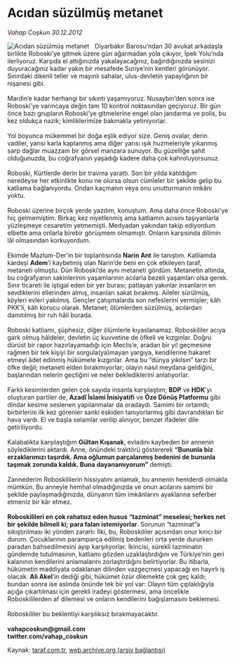 # Acıdan süzülmüş metanet

*Vahap Coşkun 30.12.2012*

<div class="yazi"><img align="left" alt="Acıdan süzülmüş metanet" border="0" src="http://www.taraf.com.tr/fotoraflar/makaleler/acidan-suzulmus-metanet_3008_orijinal.jpg" style="border-right-width:10px; border-color:#FFFFFF"/>Diyarbakır Barosu’ndan 30 avukat arkadaşla birlikte Roboski’ye gitmek üzere gün ağarmadan yola çıkıyor, İpek Yolu’nda ilerliyoruz. Karşıda el attığınızda yakalayacağınız, bağırdığınızda sesinizi duyuracağınız kadar yakın bir mesafede Suriye’nin kentleri görünüyor. Sınırdaki dikenli teller ve mayınlı sahalar, ulus-devletin yapaylığının bir nişanesi gibi. <br/><br/>Mardin’e kadar herhangi bir sıkıntı yaşamıyoruz. Nusaybin’den sonra ise Roboski’ye varıncaya değin tam 10 kontrol noktasından geçiyoruz. Bir gün önce bazı grupların Roboski’ye gitmelerine engel olan jandarma ve polis, bu kez oldukça nazik; kimliklerimize bakmakla yetiniyorlar. <br/><br/>Yol boyunca mükemmel bir doğa eşlik ediyor size. Geniş ovalar, derin vadiler, yarısı karla kaplanmış ama diğer yarısı ışık huzmeleriyle yıkanmış sarp dağlar muazzam bir görsel manzara sunuyor. Bu güzelliğe şahit olduğunuzda, bu coğrafyanın yaşadığı kadere daha çok kahroluyorsunuz.<br/><br/>Roboski, Kürtlerde derin bir travma yarattı. Son bir yılda katıldığım neredeyse her etkinlikte konu ne olursa olsun cümleler bir şekilde gelip bu katliama bağlanıyordu. Ondan kaçmanın veya onu unutturmanın imkânı yoktu. <br/><br/>Roboski üzerine birçok yerde yazdım, konuştum. Ama daha önce Roboski’ye hiç gelmemiştim. Birkaç kez niyetlenmiş ama katliamın acısını taşıyanlarla yüzleşmeye cesaretim yetmemişti. Medyadan yakından takip ediyordum elbette ama onlarla birebir görüşmem olmamıştı. Onların karşısında dilimin lâl olmasından korkuyordum. <br/><br/>Ekimde Mazlum-Der’in bir toplantısında <strong>Narin Ant</strong> ile tanıştım. Katliamda kardeşi <strong>Adem</strong>’i kaybetmiş olan Narin’de beni en çok etkileyen taraf, metaneti olmuştu. Dün Roboski’de aynı metaneti gördüm. Metanetin altında, bu coğrafyanın sakinlerinin yaşamlarının acılarla bezeli yaşamları olsa gerek. Sınır ticareti ile iştigal eden bir yer burası; patlayan yakınlar insanların en sevdiklerini ellerinden almış, insanları sakat bırakmış. Aileler sürülmüş, köyleri evleri yakılmış. Gençler çatışmalarda son nefeslerini vermişler; kâh PKK’li, kâh korucu olarak. Metanet; ölümlerden süzülmüş, acılardan damıtılmış bir ruh hâli burada. <br/><br/>Roboski katliamı, şüphesiz, diğer ölümlerle kıyaslanamaz. Roboskililer acıya gark olmuş hâldeler, devletin üç kuvvetine de öfkeli ve kızgınlar. Doğru dürüst bir rapor hazırlayamadığı için Meclis’e, aradan bir yıl geçmesine rağmen bir tek kişiyi bir sorgula(ya)mayan yargıya, kendilerine hakaret etmeyi âdet edinmiş hükümete kızgınlar. Ama bu “dünya yıkılsın” tarzı bir öfke değil; metaneti elden bırakmıyorlar; olayın nasıl meydana geldiğini, başlarından nelerin geçtiğini ve neler beklediklerini anlatıyorlar. <br/><br/>Farklı kesimlerden gelen çok sayıda insanla karşılaştım; <strong>BDP</strong> ve <strong>HDK</strong>’yı oluşturan partiler de, <strong>Azadî İslami İnisiyatifi</strong> ve <strong>Öze Dönüş Platformu</strong> gibi dindar kesime seslenen yapılanmalar da oradaydı. Samimi bir ortamdı; birbirlerini ilk kez görenler sanki eskiden tanıyorlarmış gibi davrandıkları bir hava vardı. El ve başla selamlar verilip alınıyor, benzer ifadeler dile getiriliyordu. <br/><br/>Kalabalıkta karşılaştığım <strong>Gültan Kışanak</strong>, evladını kaybeden bir annenin söylediklerini aktardı. Anne, önündeki traktörü göstererek <strong>“Bununla biz erzaklarımızı taşırdık. Ama oğlumun parçalanmış bedenini de bununla taşımak zorunda kaldık. Buna dayanamıyorum”</strong> demişti. <br/><br/>Zannederim Roboskililerin hissiyatını anlamak, bu annenin hemderdi olmakla mümkün. Bu anneyle hemhal olmadığınızda ve onun acılarını samimi bir şekilde paylaşmadığınızda, dünyanın tüm imkânlarını ayaklarına seferber etmeniz bir kâr etmez. <br/><br/><strong>Roboskilileri en çok rahatsız eden husus “tazminat” meselesi; herkes net bir şekilde bilmeli ki; para falan istemiyorlar</strong>. Sorunun “tazminat”a sıkıştırılması iki yönden zararlı: İlki, bu, Roboskililer açısından onur kırıcı bir durum. Çocuklarının paramparça edilmiş bedenleri orta yerde dururken paradan bahsedilmesini ayıp karşılıyorlar. İkincisi, sürekli tazminatın gündemde tutulmasının, katliamı gözden uzaklaştırdığını ve Türkiye’nin geri kalanının kendilerini anlamalarını zorlaştırdığını belirtiyorlar. Bu itibarla, hükümetin maddiyata odaklanan dilinden vazgeçmesi yapacağı en hayırlı iş olacak. <strong>Ali Akel</strong>’in dediği gibi, hükümet özür dilemekte çok geç kaldı; bundan sonra ise aslında önünde tek bir yol var: Olayın tüm çıplaklığıyla açığa çıkartılması için gerekli iradeyi göstermesi, ama öncelikle Roboskililerden af dilemesi ve onların kendilerini bağışlamasını beklemesi. <br/><br/>Roboskililer bu beklentiyi karşılıksız bırakmayacaktır. <br/><br/><strong>vahapcoskun@gmail.com<br/>twitter.com/vahap_coskun</strong><br/>
</div>

Kaynak: [taraf.com.tr](http://www.taraf.com.tr/vahap-coskun/makale-acidan-suzulmus-metanet.htm), [web.archive.org (arşiv bağlantısı)](http://web.archive.org/web/20131107152719/http://www.taraf.com.tr/vahap-coskun/makale-acidan-suzulmus-metanet.htm)
